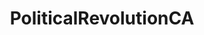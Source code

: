 ---
title: PoliticalRevolutionCA
crosslinks:
- autotldr
- JessicaSalans
- SandersForPresident
- LosAngeles
- political_revolution
- BasicIncome
- progressive
---